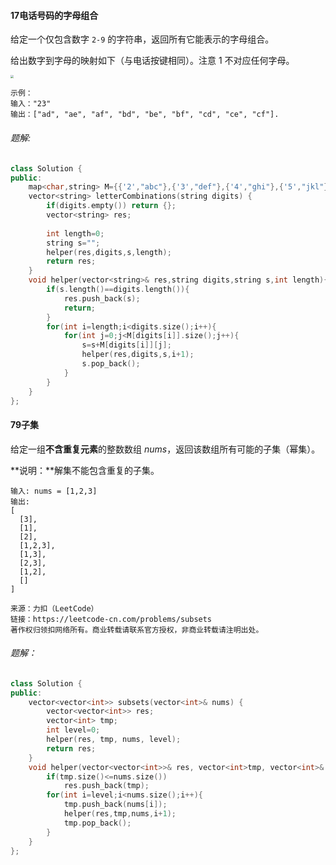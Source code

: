 #### 17电话号码的字母组合

给定一个仅包含数字 `2-9` 的字符串，返回所有它能表示的字母组合。

给出数字到字母的映射如下（与电话按键相同）。注意 1 不对应任何字母。

<img src="https://assets.leetcode-cn.com/aliyun-lc-upload/original_images/17_telephone_keypad.png" style="zoom: 33%;" />

```
示例：
输入："23"
输出：["ad", "ae", "af", "bd", "be", "bf", "cd", "ce", "cf"].
```

###### 题解:

```c++
class Solution {
public:
    map<char,string> M={{'2',"abc"},{'3',"def"},{'4',"ghi"},{'5',"jkl"},{'6',"mno"},{'7',"pqrs"},{'8',"tuv"},{'9',"wxyz"}};
    vector<string> letterCombinations(string digits) {
        if(digits.empty()) return {};
        vector<string> res;
        
        int length=0;
        string s="";
        helper(res,digits,s,length);
        return res;
    }
    void helper(vector<string>& res,string digits,string s,int length){
        if(s.length()==digits.length()){
            res.push_back(s);
            return;
        }
        for(int i=length;i<digits.size();i++){
            for(int j=0;j<M[digits[i]].size();j++){
                s=s+M[digits[i]][j];
                helper(res,digits,s,i+1);
                s.pop_back();
            }
        }
    }
};
```



#### 79子集

给定一组**不含重复元素**的整数数组 *nums*，返回该数组所有可能的子集（幂集）。

**说明：**解集不能包含重复的子集。

```
输入: nums = [1,2,3]
输出:
[
  [3],
  [1],
  [2],
  [1,2,3],
  [1,3],
  [2,3],
  [1,2],
  []
]

来源：力扣（LeetCode）
链接：https://leetcode-cn.com/problems/subsets
著作权归领扣网络所有。商业转载请联系官方授权，非商业转载请注明出处。
```

###### 题解：

```c++
class Solution {
public:
    vector<vector<int>> subsets(vector<int>& nums) {
        vector<vector<int>> res;
        vector<int> tmp;
        int level=0;
        helper(res, tmp, nums, level);
        return res;
    }
    void helper(vector<vector<int>>& res, vector<int>tmp, vector<int>& nums, int level){
        if(tmp.size()<=nums.size())
            res.push_back(tmp);
        for(int i=level;i<nums.size();i++){
            tmp.push_back(nums[i]);
            helper(res,tmp,nums,i+1);
            tmp.pop_back();
        }
    }
};
```


